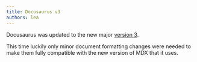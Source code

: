 ```yaml
---
title: Docusaurus v3
authors: lea
---
```


Docusaurus was updated to the new major [version 3](https://docusaurus.io/blog/releases/3.0).

This time luckily only minor document formatting changes were needed to make them fully compatible with the new version of MDX that it uses.
